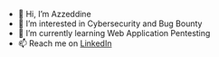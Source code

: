- 👋 Hi, I’m Azzeddine
- 👀 I’m interested in Cybersecurity and Bug Bounty
- 🌱 I’m currently learning Web Application Pentesting
- 📫 Reach me on [LinkedIn](https://www.linkedin.com/in/azzeddine-b-15610a205)

<!---
4zz0u/4zz0u is a ✨ special ✨ repository because its `README.md` (this file) appears on your GitHub profile.
You can click the Preview link to take a look at your changes.
--->
